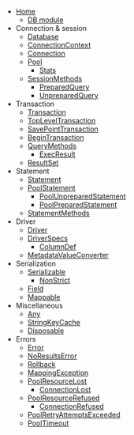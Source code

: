 * [Home](README.md)
    * [DB module](DB.md)
* Connection & session
    * [Database](DB/Database.md)
    * [ConnectionContext](DB/ConnectionContext.md)
    * [Connection](DB/Connection.md)
    * [Pool](DB/Pool.md)
        * [Stats](DB/Pool/Stats.md)
    * [SessionMethods](DB/SessionMethods.md)
        * [PreparedQuery](DB/SessionMethods/PreparedQuery.md)
        * [UnpreparedQuery](DB/SessionMethods/UnpreparedQuery.md)
* Transaction
    * [Transaction](DB/Transaction.md)
    * [TopLevelTransaction](DB/TopLevelTransaction.md)
    * [SavePointTransaction](DB/SavePointTransaction.md)
    * [BeginTransaction](DB/BeginTransaction.md)
    * [QueryMethods](DB/QueryMethods.md)
        * [ExecResult](DB/ExecResult.md)
    * [ResultSet](DB/ResultSet.md)
* Statement
    * [Statement](DB/Statement.md)
    * [PoolStatement](DB/PoolStatement.md)
        * [PoolUnpreparedStatement](DB/PoolUnpreparedStatement.md)
        * [PoolPreparedStatement](DB/PoolPreparedStatement.md)
    * [StatementMethods](DB/StatementMethods.md)
* Driver
    * [Driver](DB/Driver.md)
    * [DriverSpecs](DB/DriverSpecs.md)
        * [ColumnDef](DB/DriverSpecs/ColumnDef.md)
    * [MetadataValueConverter](DB/MetadataValueConverter.md)
* Serialization
    * [Serializable](DB/Serializable.md)
        * [NonStrict](DB/Serializable/NonStrict.md)
    * [Field](DB/Field.md)
    * [Mappable](DB/Mappable.md)
* Miscellaneous
    * [Any](DB/Any.md)
    * [StringKeyCache](DB/StringKeyCache.md)
    * [Disposable](DB/Disposable.md)
* Errors
    * [Error](DB/Error.md)
    * [NoResultsError](DB/NoResultsError.md)
    * [Rollback](DB/Rollback.md)
    * [MappingException](DB/MappingException.md)
    * [PoolResourceLost](DB/PoolResourceLost.md)
        * [ConnectionLost](DB/ConnectionLost.md)
    * [PoolResourceRefused](DB/PoolResourceRefused.md)
        * [ConnectionRefused](DB/ConnectionRefused.md)
    * [PoolRetryAttemptsExceeded](DB/PoolRetryAttemptsExceeded.md)
    * [PoolTimeout](DB/PoolTimeout.md)
